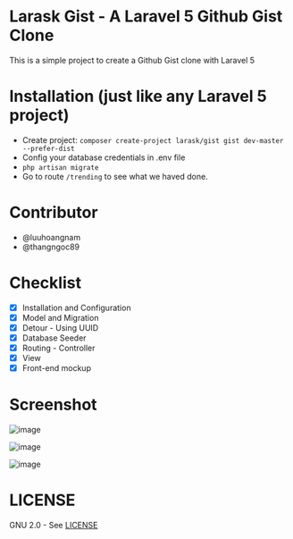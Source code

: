 # Larask Gist - A Laravel 5 Github Gist Clone

This is a simple project to create a Github Gist clone with Laravel 5 

# Installation (just like any Laravel 5 project)

- Create project: `composer create-project larask/gist gist dev-master --prefer-dist`
- Config your database credentials in .env file
- `php artisan migrate`
- Go to route `/trending` to see what we haved done.


# Contributor
- @luuhoangnam
- @thangngoc89

# Checklist

- [x] Installation and Configuration
- [x] Model and Migration
- [x] Detour - Using UUID
- [x] Database Seeder
- [x] Routing - Controller
- [x] View
- [x] Front-end mockup

# Screenshot

![image](https://cloud.githubusercontent.com/assets/3049054/6648112/7e0bd15a-ca08-11e4-8292-274225758948.png)

![image](https://cloud.githubusercontent.com/assets/3049054/6648114/8868a538-ca08-11e4-9692-83bad5d92778.png)

![image](https://cloud.githubusercontent.com/assets/3049054/6648126/a88a9632-ca08-11e4-9126-a1069d00af0c.png)

# LICENSE

GNU 2.0 - See [LICENSE](https://github.com/Larask/gist/blob/master/LICENSE.md)
